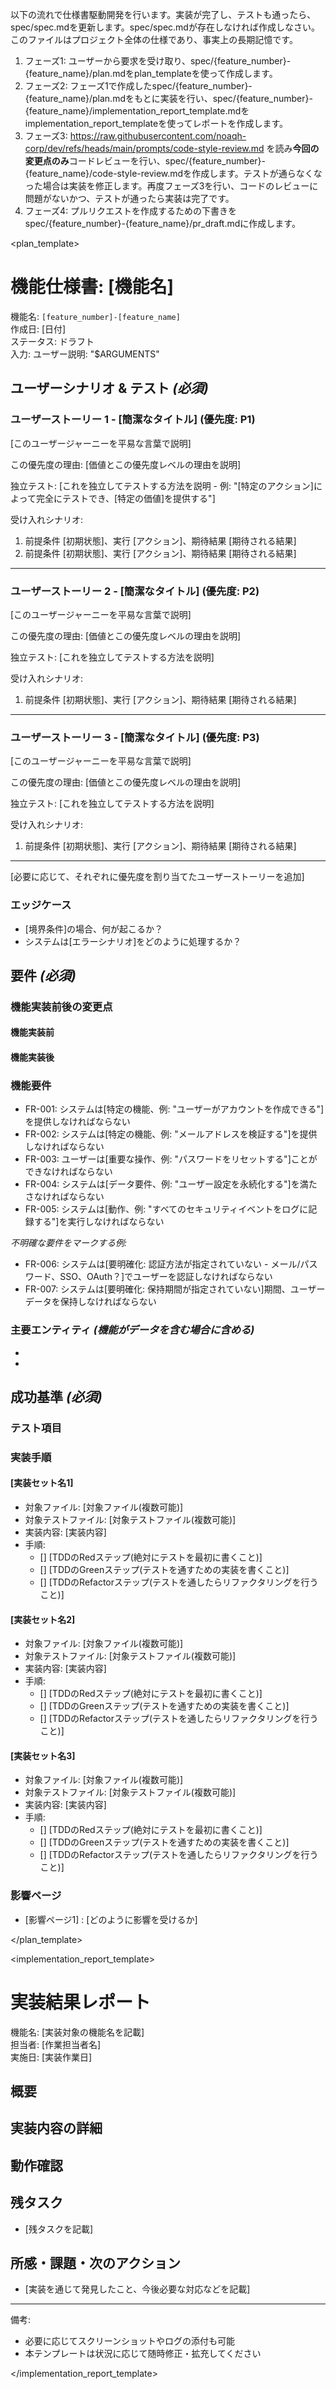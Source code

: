 以下の流れで仕様書駆動開発を行います。実装が完了し、テストも通ったら、spec/spec.mdを更新します。spec/spec.mdが存在しなければ作成しなさい。このファイルはプロジェクト全体の仕様であり、事実上の長期記憶です。
1. フェーズ1: ユーザーから要求を受け取り、spec/{feature_number}-{feature_name}/plan.mdをplan_templateを使って作成します。
2. フェーズ2: フェーズ1で作成したspec/{feature_number}-{feature_name}/plan.mdをもとに実装を行い、spec/{feature_number}-{feature_name}/implementation_report_template.mdをimplementation_report_templateを使ってレポートを作成します。
3. フェーズ3: https://raw.githubusercontent.com/noaqh-corp/dev/refs/heads/main/prompts/code-style-review.md を読み**今回の変更点のみ**コードレビューを行い、spec/{feature_number}-{feature_name}/code-style-review.mdを作成します。テストが通らなくなった場合は実装を修正します。再度フェーズ3を行い、コードのレビューに問題がないかつ、テストが通ったら実装は完了です。
4. フェーズ4: プルリクエストを作成するための下書きをspec/{feature_number}-{feature_name}/pr_draft.mdに作成します。

<plan_template>
# 機能仕様書: [機能名]

機能名: `[feature_number]-[feature_name]`  
作成日: [日付]  
ステータス: ドラフト  
入力: ユーザー説明: "$ARGUMENTS"

## ユーザーシナリオ & テスト *(必須)*

<!--
  重要: ユーザーストーリーは重要度順にユーザージャーニーとして優先順位付けする必要があります。
  各ユーザーストーリー/ジャーニーは独立してテスト可能である必要があります - つまり、そのうちの1つだけを実装しても、
  価値を提供する実行可能なMVP（最小実行可能製品）を持つべきです。
  
  各ストーリーに優先度（P1、P2、P3など）を割り当て、P1が最も重要です。
  各ストーリーを以下が可能な独立した機能スライスとして考えてください:
  - 独立して開発可能
  - 独立してテスト可能
  - 独立してデプロイ可能
  - 独立してユーザーにデモ可能
-->

### ユーザーストーリー 1 - [簡潔なタイトル] (優先度: P1)

[このユーザージャーニーを平易な言葉で説明]

この優先度の理由: [価値とこの優先度レベルの理由を説明]

独立テスト: [これを独立してテストする方法を説明 - 例: "[特定のアクション]によって完全にテストでき、[特定の価値]を提供する"]

受け入れシナリオ:

1. 前提条件 [初期状態]、実行 [アクション]、期待結果 [期待される結果]
2. 前提条件 [初期状態]、実行 [アクション]、期待結果 [期待される結果]

---

### ユーザーストーリー 2 - [簡潔なタイトル] (優先度: P2)

[このユーザージャーニーを平易な言葉で説明]

この優先度の理由: [価値とこの優先度レベルの理由を説明]

独立テスト: [これを独立してテストする方法を説明]

受け入れシナリオ:

1. 前提条件 [初期状態]、実行 [アクション]、期待結果 [期待される結果]

---

### ユーザーストーリー 3 - [簡潔なタイトル] (優先度: P3)

[このユーザージャーニーを平易な言葉で説明]

この優先度の理由: [価値とこの優先度レベルの理由を説明]

独立テスト: [これを独立してテストする方法を説明]

受け入れシナリオ:

1. 前提条件 [初期状態]、実行 [アクション]、期待結果 [期待される結果]

---

[必要に応じて、それぞれに優先度を割り当てたユーザーストーリーを追加]

### エッジケース

<!--
  要対応: このセクションの内容はプレースホルダーです。
  適切なエッジケースで埋めてください。数が多ければ良いわけでなく、最低限のエッジケースを記載してください。
-->

- [境界条件]の場合、何が起こるか？
- システムは[エラーシナリオ]をどのように処理するか？

## 要件 *(必須)*

<!--
  要対応: このセクションの内容はプレースホルダーです。
  適切な機能要件で埋めてください。
-->

### 機能実装前後の変更点
#### 機能実装前
<!--
  要対応: このセクションの内容はプレースホルダーです。
  関連部分の実装前の状態を記載してください。
-->
#### 機能実装後
<!--
  要対応: このセクションの内容はプレースホルダーです。
  関連部分の実装後の状態を記載してください。
-->

### 機能要件

- FR-001: システムは[特定の機能、例: "ユーザーがアカウントを作成できる"]を提供しなければならない
- FR-002: システムは[特定の機能、例: "メールアドレスを検証する"]を提供しなければならない
- FR-003: ユーザーは[重要な操作、例: "パスワードをリセットする"]ことができなければならない
- FR-004: システムは[データ要件、例: "ユーザー設定を永続化する"]を満たさなければならない
- FR-005: システムは[動作、例: "すべてのセキュリティイベントをログに記録する"]を実行しなければならない

*不明確な要件をマークする例:*

- FR-006: システムは[要明確化: 認証方法が指定されていない - メール/パスワード、SSO、OAuth？]でユーザーを認証しなければならない
- FR-007: システムは[要明確化: 保持期間が指定されていない]期間、ユーザーデータを保持しなければならない

### 主要エンティティ *(機能がデータを含む場合に含める)*

- [エンティティ1]: [何を表すか、実装なしの主要属性]
- [エンティティ2]: [何を表すか、他のエンティティとの関係]

## 成功基準 *(必須)*

<!--
  要対応: 測定可能な成功基準を定義してください。
  これらは技術に依存せず、測定可能である必要があります。
-->

### テスト項目
<!--
  要対応: 適切に分解されたテスト項目を定義してください。

  何を確認すべきかを明確にしてください。例えばfizzbuzzの場合は、
  - [] 数字を入力したら数字文字列としてが返るが、以下の場合は異なる値が返る
    - [] 3の倍数の場合はFizz
    - [] 5の倍数の場合はBuzz
    - [] 3と5の倍数の場合はFizzBuzz
  - [] 数字以外の場合はエラーがthrowされる

  ここでのポイントは必ず各テスト項目は独立してテスト可能である必要があり、実装する機能を簡潔かつ最低限かつ、必要十分に分解しMECEにしてください。
  
-->


### 実装手順
<!--
  要対応: 実装手順を定義してください。
  ここではTDDを行い、テストを最初に書き、テストを通すための実装を書き、テストを通したらリファクタリングを行うことを行います。実装セットに分け、実装セット内ではTDDを行います。実装セットはモジュールごとに分け、順に実装を行えばすべての機能が実装できるようにしてください。
-->
#### [実装セット名1]
- 対象ファイル: [対象ファイル(複数可能)]
- 対象テストファイル: [対象テストファイル(複数可能)]
- 実装内容: [実装内容]
- 手順:
    - [] [TDDのRedステップ(絶対にテストを最初に書くこと)]
    - [] [TDDのGreenステップ(テストを通すための実装を書くこと)]
    - [] [TDDのRefactorステップ(テストを通したらリファクタリングを行うこと)]
#### [実装セット名2]
- 対象ファイル: [対象ファイル(複数可能)]
- 対象テストファイル: [対象テストファイル(複数可能)]
- 実装内容: [実装内容]
- 手順:
    - [] [TDDのRedステップ(絶対にテストを最初に書くこと)]
    - [] [TDDのGreenステップ(テストを通すための実装を書くこと)]
    - [] [TDDのRefactorステップ(テストを通したらリファクタリングを行うこと)]
#### [実装セット名3]
- 対象ファイル: [対象ファイル(複数可能)]
- 対象テストファイル: [対象テストファイル(複数可能)]
- 実装内容: [実装内容]
- 手順:
    - [] [TDDのRedステップ(絶対にテストを最初に書くこと)]
    - [] [TDDのGreenステップ(テストを通すための実装を書くこと)]
    - [] [TDDのRefactorステップ(テストを通したらリファクタリングを行うこと)]

### 影響ページ

<!--
  要対応: 影響ページを定義してください。
  ここでは影響ページを定義してください。
-->

- [影響ページ1] : [どのように影響を受けるか]

</plan_template>


<implementation_report_template>
# 実装結果レポート

機能名: [実装対象の機能名を記載]  
担当者: [作業担当者名]  
実施日: [実装作業日]  

## 概要

<!-- 要対応: 実装結果を記載 -->

## 実装内容の詳細

<!-- 要対応: 実装内容の詳細を記載 -->

## 動作確認

<!-- 要対応: 動作確認方法や使用したテストケース、確認の結果を書いてください -->

## 残タスク

- [残タスクを記載]

## 所感・課題・次のアクション

- [実装を通じて発見したこと、今後必要な対応などを記載]

---

備考:  
- 必要に応じてスクリーンショットやログの添付も可能  
- 本テンプレートは状況に応じて随時修正・拡充してください  


</implementation_report_template>
